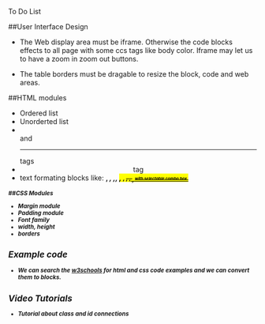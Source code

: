 To Do List

##User Interface Design

- The Web display area must be iframe. Otherwise the code blocks effects to all  page with some ccs tags like body color.
Iframe may let us to have a zoom in zoom out buttons.

- The table borders must be dragable to resize the block, code and web areas.


##HTML modules

- Ordered list
- Unorderted list
- <br> and <hr> tags
- <center> tag
- text formating blocks like: <b>, <i>, <strong> ,<em>, <mark>, <small>, <del>, <ins>, <sub>, <sup> 
with selectable combo box.

##CSS Modules

- Margin module
- Padding module
- Font family
- width, height
- borders


## Example code

- We can search the [w3schools](https://www.w3schools.com/) for html and css code examples and we can convert them to blocks.


## Video Tutorials

- Tutorial about class and id connections